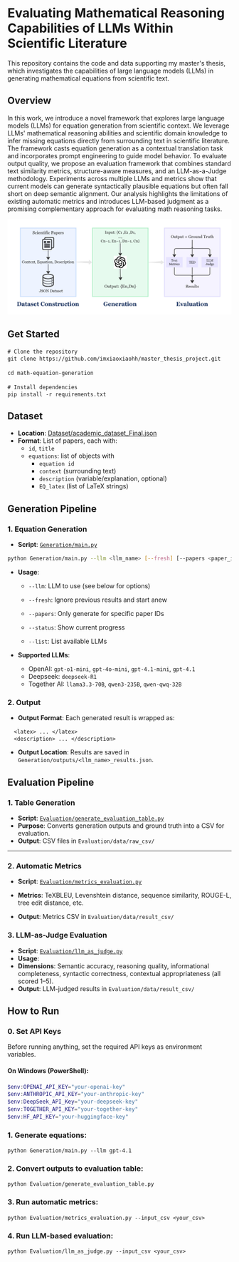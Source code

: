 # Evaluating Mathematical Reasoning Capabilities of LLMs Within Scientific Literature
This repository contains the code and data supporting my master's thesis, which investigates the capabilities of large language models (LLMs) in generating mathematical equations from scientific text. 

## Overview
In this work, we introduce a novel framework that explores large language models (LLMs) for equation generation from scientific context. We leverage LLMs' mathematical reasoning abilities and scientific domain knowledge to infer missing equations directly from surrounding text in scientific literature. The framework casts equation generation as a contextual translation task and incorporates prompt engineering to guide model behavior. To evaluate output quality, we propose  an evaluation framework that combines standard text similarity metrics, structure-aware measures, and an LLM-as-a-Judge methodology. Experiments across multiple LLMs and metrics show that current models can generate syntactically plausible equations but often fall short on deep semantic alignment. Our analysis highlights the limitations of existing automatic metrics and introduces LLM-based judgment as a promising complementary approach for evaluating math reasoning tasks.

![Workflow](images/Workflow.jpg)

## Get Started
```
# Clone the repository
git clone https://github.com/imxiaoxiaohh/master_thesis_project.git

cd math-equation-generation

# Install dependencies
pip install -r requirements.txt

```

## Dataset

- **Location**: [Dataset/academic_dataset_Final.json](Dataset/academic_dataset_Final.json)
- **Format**: List of papers, each with:
  - `id`, `title`
  - `equations`: list of objects with
    - `equation id`
    - `context` (surrounding text)
    - `description` (variable/explanation, optional)
    - `EQ_latex` (list of LaTeX strings)

## Generation Pipeline

### 1. Equation Generation

- **Script**: [`Generation/main.py`](Generation/main.py)
```bash
python Generation/main.py --llm <llm_name> [--fresh] [--papers <paper_id1> <paper_id2> ...] [--status] [--list]
```
- **Usage**:
  - `--llm`: LLM to use (see below for options)

  - `--fresh`: Ignore previous results and start anew

  - `--papers`: Only generate for specific paper IDs

  - `--status`: Show current progress

  - `--list`: List available LLMs

- **Supported LLMs**:
  - OpenAI: `gpt-o1-mini`, `gpt-4o-mini`, `gpt-4.1-mini`, `gpt-4.1` 
  - Deepseek: `deepseek-R1`
  - Together AI: `llama3.3-70B`, `qwen3-235B`, `qwen-qwq-32B`

### 2. Output
- **Output Format**: Each generated result is wrapped as:
```
  <latex> ... </latex>
  <description> ... </description>
```
- **Output Location**: Results are saved in `Generation/outputs/<llm_name>_results.json`.

## Evaluation Pipeline

### 1. Table Generation

- **Script**: [`Evaluation/generate_evaluation_table.py`](Evaluation/generate_evaluation_table.py)
- **Purpose**: Converts generation outputs and ground truth into a CSV for evaluation.
- **Output**: CSV files in `Evaluation/data/raw_csv/`

---

### 2. Automatic Metrics

- **Script**: [`Evaluation/metrics_evaluation.py`](Evaluation/metrics_evaluation.py)

- **Metrics**: TeXBLEU, Levenshtein distance, sequence similarity, ROUGE-L, tree edit distance, etc.

- **Output**: Metrics CSV in `Evaluation/data/result_csv/`

### 3. LLM-as-Judge Evaluation
- **Script**: [`Evaluation/llm_as_judge.py`](Evaluation/llm_as_judge.py)
- **Usage**:
- **Dimensions**: Semantic accuracy, reasoning quality, informational completeness, syntactic correctness, contextual appropriateness (all scored 1–5).
- **Output**: LLM-judged results in `Evaluation/data/result_csv/`


## How to Run

### 0. Set API Keys

Before running anything, set the required API keys as environment variables.

#### On Windows (PowerShell):
```powershell
$env:OPENAI_API_KEY="your-openai-key"
$env:ANTHROPIC_API_KEY="your-anthropic-key"
$env:DeepSeek_API_Key="your-deepseek-key"
$env:TOGETHER_API_KEY="your-together-key"
$env:HF_API_KEY="your-huggingface-key"
```
### 1. Generate equations:
```
python Generation/main.py --llm gpt-4.1
```
### 2. Convert outputs to evaluation table:
```
python Evaluation/generate_evaluation_table.py
```
### 3. Run automatic metrics:
```
python Evaluation/metrics_evaluation.py --input_csv <your_csv>
```
### 4. Run LLM-based evaluation:
```
python Evaluation/llm_as_judge.py --input_csv <your_csv>
```
